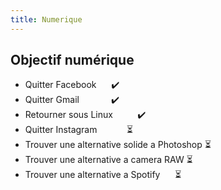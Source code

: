 ```yaml
---
title: Numerique
---
```

## Objectif numérique

- Quitter Facebook               ✔️
- Quitter Gmail                    ✔️
- Retourner sous Linux          ✔️
- Quitter Instagram             ⏳
- Trouver une alternative solide a Photoshop         ⏳
- Trouver une alternative a camera RAW         ⏳
- Trouver une alternative a Spotify          ⏳

##
